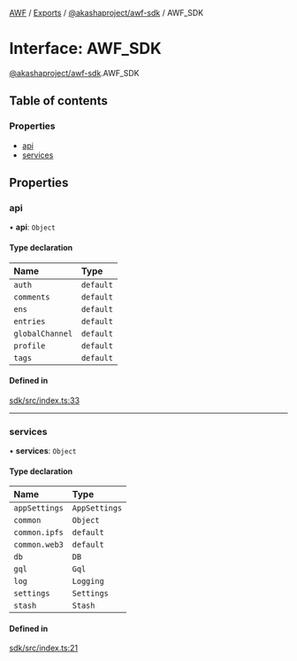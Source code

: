 [AWF](../README.md) / [Exports](../modules.md) / [@akashaproject/awf-sdk](../modules/_akashaproject_awf_sdk.md) / AWF_SDK

# Interface: AWF\_SDK

[@akashaproject/awf-sdk](../modules/_akashaproject_awf_sdk.md).AWF_SDK

## Table of contents

### Properties

- [api](_akashaproject_awf_sdk.AWF_SDK.md#api)
- [services](_akashaproject_awf_sdk.AWF_SDK.md#services)

## Properties

### api

• **api**: `Object`

#### Type declaration

| Name | Type |
| :------ | :------ |
| `auth` | `default` |
| `comments` | `default` |
| `ens` | `default` |
| `entries` | `default` |
| `globalChannel` | `default` |
| `profile` | `default` |
| `tags` | `default` |

#### Defined in

[sdk/src/index.ts:33](https://github.com/AKASHAorg/akasha-world-framework/blob/83e542de/sdk/src/index.ts#L33)

___

### services

• **services**: `Object`

#### Type declaration

| Name | Type |
| :------ | :------ |
| `appSettings` | `AppSettings` |
| `common` | `Object` |
| `common.ipfs` | `default` |
| `common.web3` | `default` |
| `db` | `DB` |
| `gql` | `Gql` |
| `log` | `Logging` |
| `settings` | `Settings` |
| `stash` | `Stash` |

#### Defined in

[sdk/src/index.ts:21](https://github.com/AKASHAorg/akasha-world-framework/blob/83e542de/sdk/src/index.ts#L21)
